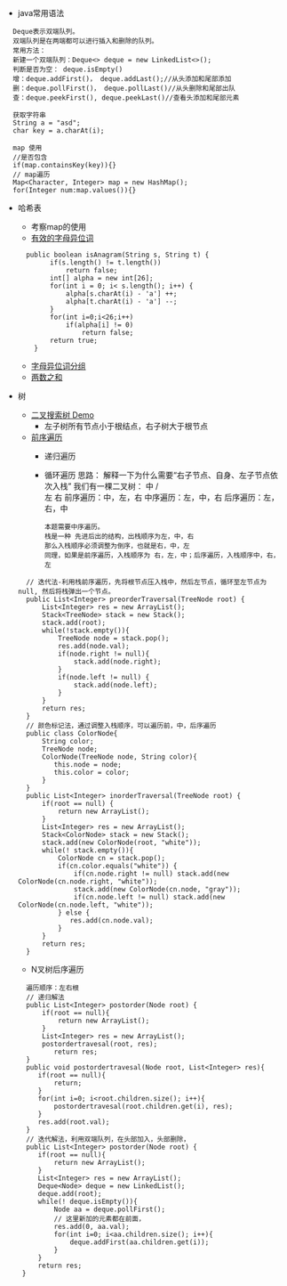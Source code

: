 - java常用语法
```
  Deque表示双端队列。
  双端队列是在两端都可以进行插入和删除的队列。
  常用方法：
  新建一个双端队列：Deque<> deque = new LinkedList<>();
  判断是否为空： deque.isEmpty()
  增：deque.addFirst()， deque.addLast();//从头添加和尾部添加
  删：deque.pollFirst()， deque.pollLast()//从头删除和尾部出队
  查：deque.peekFirst(), deque.peekLast()//查看头添加和尾部元素
```

```
  获取字符串
  String a = "asd";
  char key = a.charAt(i);

  map 使用
  //是否包含
  if(map.containsKey(key)){}
  // map遍历
  Map<Character, Integer> map = new HashMap();
  for(Integer num:map.values()){}
```

- 哈希表
    - 考察map的使用 
    - [有效的字母异位词](https://leetcode-cn.com/problems/valid-anagram/)
    ``` 
      public boolean isAnagram(String s, String t) {
            if(s.length() != t.length())
                return false;
            int[] alpha = new int[26];
            for(int i = 0; i< s.length(); i++) {
                alpha[s.charAt(i) - 'a'] ++;
                alpha[t.charAt(i) - 'a'] --;
            }
            for(int i=0;i<26;i++)
                if(alpha[i] != 0)
                    return false;
            return true;
        }
    ```  
    - [字母异位词分组](https://leetcode-cn.com/problems/group-anagrams/)  
    - [两数之和](https://leetcode-cn.com/problems/two-sum/)
      
 - 树
    - [二叉搜索树 Demo](https://visualgo.net/zh/bst)
       - 左子树所有节点小于根结点，右子树大于根节点
    - [前序遍历](https://leetcode-cn.com/problems/binary-tree-preorder-traversal/)
       - 递归遍历 
       - 循环遍历
         思路：
             解释一下为什么需要“右子节点、自身、左子节点依次入栈”
             我们有一棵二叉树：
                            中
                           /  \
                          左   右
             前序遍历：中，左，右
             中序遍历：左，中，右
             后序遍历：左，右，中
             
             本题需要中序遍历。
             栈是一种 先进后出的结构，出栈顺序为左，中，右
             那么入栈顺序必须调整为倒序，也就是右，中，左
             同理，如果是前序遍历，入栈顺序为 右，左，中；后序遍历，入栈顺序中，右，左
   ``` 
     // 迭代法-利用栈前序遍历，先将根节点压入栈中，然后左节点，循环至左节点为null, 然后将栈弹出一个节点。
     public List<Integer> preorderTraversal(TreeNode root) {
         List<Integer> res = new ArrayList();
         Stack<TreeNode> stack = new Stack();
         stack.add(root);
         while(!stack.empty()){
             TreeNode node = stack.pop();
             res.add(node.val);
             if(node.right != null){
                 stack.add(node.right);
             }
             if(node.left != null) {
                 stack.add(node.left);
             }
         }    
         return res; 
     }
     // 颜色标记法，通过调整入栈顺序，可以遍历前，中，后序遍历
     public class ColorNode{
         String color;
         TreeNode node;
         ColorNode(TreeNode node, String color){
            this.node = node;
            this.color = color;
         }
     }
     public List<Integer> inorderTraversal(TreeNode root) {
         if(root == null) {
             return new ArrayList();
         }
         List<Integer> res = new ArrayList();
         Stack<ColorNode> stack = new Stack();
         stack.add(new ColorNode(root, "white"));  
         while(! stack.empty()){
             ColorNode cn = stack.pop();
             if(cn.color.equals("white")) {
                 if(cn.node.right != null) stack.add(new ColorNode(cn.node.right, "white"));
                 stack.add(new ColorNode(cn.node, "gray"));
                 if(cn.node.left != null) stack.add(new ColorNode(cn.node.left, "white"));
             } else {
                res.add(cn.node.val);
             }
         }
         return res; 
     }
   ``` 

   - N叉树后序遍历
   ``` 
     遍历顺序：左右根
     // 递归解法
     public List<Integer> postorder(Node root) {
         if(root == null){
             return new ArrayList();
         }
         List<Integer> res = new ArrayList();
         postordertravesal(root, res);
            return res;
     }
     public void postordertravesal(Node root, List<Integer> res){
        if(root == null){
            return;
        }
        for(int i=0; i<root.children.size(); i++){
            postordertravesal(root.children.get(i), res);
        }
        res.add(root.val);
     }
     // 迭代解法，利用双端队列，在头部加入，头部删除，
     public List<Integer> postorder(Node root) {
        if(root == null){
            return new ArrayList();
        }
        List<Integer> res = new ArrayList();
        Deque<Node> deque = new LinkedList();
        deque.add(root);
        while(! deque.isEmpty()){
            Node aa = deque.pollFirst();
            // 这里新加的元素都在前面，
            res.add(0, aa.val);
            for(int i=0; i<aa.children.size(); i++){
                deque.addFirst(aa.children.get(i));
            }
        }
        return res;
    }
   ``` 
